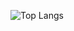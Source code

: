 

![Top Langs](https://github-readme-stats.vercel.app/api/top-langs/?username=StepanSergeevich&size_weight=0.5&count_weight=0.5)

